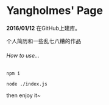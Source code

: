 # Yangholmes' Page

**2016/01/12** 在GitHub上建库。

个人简历和一些乱七八糟的作品

###### How to use...

`npm i`

`node ./index.js`

then enjoy it~
